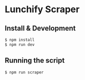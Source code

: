Lunchify Scraper
===

## Install & Development
``` bash
$ npm install
$ npm run dev
```

## Running the script
``` bash
$ npm run scraper
```
